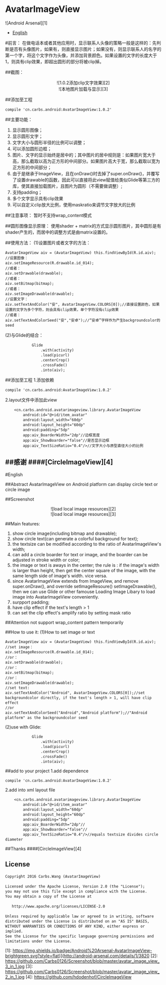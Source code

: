 # AvatarImageView
![Android Arsenal][1]
* [English](#english)

#前言：
在做电话本或者其他应用时，显示联系人头像的策略一般是这样的：先判断是否有头像图片，如果有，则直接显示图片；如果没有，则显示联系人的名字的第一个字，将这个文字作为头像，并添加背景颜色。如果设置的文字的长度大于1，则具有clip效果，即超出圆形的部分将被clip掉。

##截图：
<center>
![1.0.2添加clip文字效果][2]
</center>
<center>
![本地图片加载与显示][3]
</center> 

##添加至工程
```
compile 'cn.carbs.android:AvatarImageView:1.0.2'
```

##主要功能：
1. 显示圆形图像；
2. 显示圆形文字；
3. 文字大小与圆形半径的比例可以调整；
4. 可以添加圆形边框；
5. 图片、文字的显示始终是居中的；其中图片的居中规则是：如果图片宽大于高，那么截取以高为正方形的中间部分。如果图片高大于宽，那么截取以宽为正方形的中间部分；
6. 由于是继承于ImageView，且在onDraw()时去掉了super.onDraw()，并覆写了设置drawable的函数，因此可以直接将此view赋值给类似Glide等第三方的库，使其直接加载图片，且图片为圆形（不需要做调整）;
7. 支持padding；
8. 多个文字显示具有clip效果
9. 可以自定义clip放大比例，使用maskratio来调节文字放大的比例

##注意事项：
暂时不支持wrap_content模式

##圆形图像显示原理：
使用shader + matrix的方式显示圆形图片，其中圆形是有shader产生的，而居中的调整方式是由matrix设置的。

##使用方法：
(1)设置图片或者文字的方法：
```
AvatarImageView aiv = (AvatarImageView) this.findViewById(R.id.aiv);
//设置图像：
aiv.setImageResource(R.drawable.id_014);
//或者：
aiv.setDrawable(drawable);
//或者：
aiv.setBitmap(bitmap);
//或者：
aiv.setImageDrawable(drawable);
//设置文字：
aiv.setTextAndColor("安", AvatarImageView.COLORS[0]);//直接设置颜色，如果设置的文字为多个字符，则会具有clip效果，单个字符没有clip效果
//或者：
aiv.setTextAndColorSeed("安","安卓");//“安卓”字样作为产生backgroundcolor的seed
```
(2)与Glide的结合：
```
            Glide
                .with(activity)
                .load(picurl)
                .centerCrop()
                .crossFade()
                .into(aiv);
```
##添加至工程
1.添加依赖
```
compile 'cn.carbs.android:AvatarImageView:1.0.2'
```
2.layout文件中添加此view
```
    <cn.carbs.android.avatarimageview.library.AvatarImageView
        android:id="@+id/item_avatar"
        android:layout_width="60dp"
        android:layout_height="60dp"
        android:padding="5dp"
        app:aiv_BoarderWidth="2dp"//边框宽度
        app:aiv_ShowBoarder="false"//是否显示边框
        app:aiv_TextSizeRatio="0.4"/>//文字大小与原型直径大小的比例
```

##感谢
####[CircleImageView][4]
---------------------
#English

##Abstract
AvatarImageView on Android platform can display circle text or circle image

##Screenshot
<center>
![load local image resources][2]
</center>
<center>
![load local image resources][3]
</center>

##Main features:
1. show circle image(including bitmap and drawable);
2. show circle text(can generate a colorful background for text);
3. the textsize can be modified according to the ratio of AvatarImageView's width;
4. can add a circle boarder for text or image, and the boarder can be adjusted in stroke width or color;
5. the image or text is aways in the center; the rule is : if the image's width is larger than height, then get the center square of the image, with the same length side of image's width. vice versa.
6. since AvatarImageView extends from ImageView, and remove super.onDraw(), and override setImageResoure() setImageDrawable(), then we can use Glide or other famouse Loading Image Libary to load image into AvatarImageView conveniently.
7. surpport padding;
8. have clip effect if the text's length > 1
9. can set the clip effect's amplify ratio by setting mask ratio

##Attention
not support wrap_content pattern temporarily

##How to use it:
(1)How to set image or text
```
AvatarImageView aiv = (AvatarImageView) this.findViewById(R.id.aiv);
//set image：
aiv.setImageResource(R.drawable.id_014);
//or：
aiv.setDrawable(drawable);
//or：
aiv.setBitmap(bitmap);
//or：
aiv.setImageDrawable(drawable);
//set text:
aiv.setTextAndColor("Android", AvatarImageView.COLORS[0]);//set backgroundcolor directly, if the text's length > 1, will have clip effect
//or
aiv.setTextAndColorSeed("Android","Android platform");//"Android platform" as the backgroundcolor seed
```
(2)use with Glide:
```
            Glide
                .with(activity)
                .load(picurl)
                .centerCrop()
                .crossFade()
                .into(aiv);
```

##add to your project
1.add dependence
```
compile 'cn.carbs.android:AvatarImageView:1.0.2'
```
2.add into xml layout file
```
    <cn.carbs.android.avatarimageview.library.AvatarImageView
        android:id="@+id/item_avatar"
        android:layout_width="60dp"
        android:layout_height="60dp"
        android:padding="5dp"
        app:aiv_BoarderWidth="2dp"//
        app:aiv_ShowBoarder="false"//
        app:aiv_TextSizeRatio="0.4"/>//equals textsize divides circle diameter
```

##Thanks
####[CircleImageView][4]

## License

    Copyright 2016 Carbs.Wang (AvatarImageView)

    Licensed under the Apache License, Version 2.0 (the "License");
    you may not use this file except in compliance with the License.
    You may obtain a copy of the License at

       http://www.apache.org/licenses/LICENSE-2.0

    Unless required by applicable law or agreed to in writing, software
    distributed under the License is distributed on an "AS IS" BASIS,
    WITHOUT WARRANTIES OR CONDITIONS OF ANY KIND, either express or implied.
    See the License for the specific language governing permissions and
    limitations under the License.



[1]: https://img.shields.io/badge/Android%20Arsenal-AvatarImageView-brightgreen.svg?style=flat)](http://android-arsenal.com/details/1/3820
[2]: https://github.com/Carbs0126/Screenshot/blob/master/avatar_image_view_3_in_1.jpg
[3]: https://github.com/Carbs0126/Screenshot/blob/master/avatar_image_view_2_in_1.jpg
[4]: https://github.com/hdodenhof/CircleImageView

